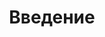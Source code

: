 ---
title: Введение
permalink: ru/admin/integrations/public/amazon/amazon-overview.html
lang: ru
---